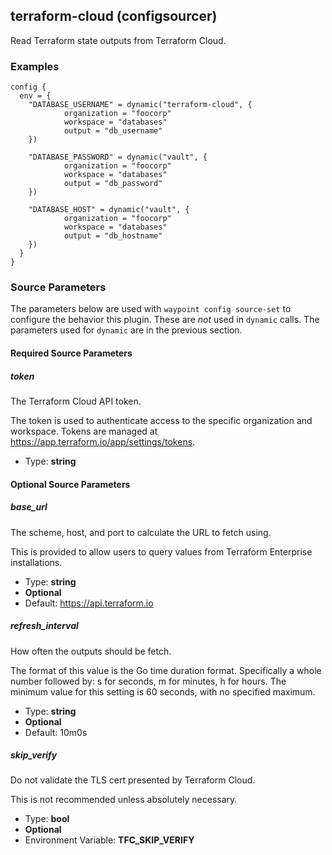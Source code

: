 ## terraform-cloud (configsourcer)

Read Terraform state outputs from Terraform Cloud.

### Examples

```hcl
config {
  env = {
    "DATABASE_USERNAME" = dynamic("terraform-cloud", {
			organization = "foocorp"
			workspace = "databases"
			output = "db_username"
    })

    "DATABASE_PASSWORD" = dynamic("vault", {
			organization = "foocorp"
			workspace = "databases"
			output = "db_password"
    })

    "DATABASE_HOST" = dynamic("vault", {
			organization = "foocorp"
			workspace = "databases"
			output = "db_hostname"
    })
  }
}
```

### Source Parameters

The parameters below are used with `waypoint config source-set` to configure
the behavior this plugin. These are _not_ used in `dynamic` calls. The
parameters used for `dynamic` are in the previous section.

#### Required Source Parameters

##### token

The Terraform Cloud API token.

The token is used to authenticate access to the specific organization and workspace. Tokens are managed at https://app.terraform.io/app/settings/tokens.

- Type: **string**

#### Optional Source Parameters

##### base_url

The scheme, host, and port to calculate the URL to fetch using.

This is provided to allow users to query values from Terraform Enterprise installations.

- Type: **string**
- **Optional**
- Default: https://api.terraform.io

##### refresh_interval

How often the outputs should be fetch.

The format of this value is the Go time duration format. Specifically a whole number followed by: s for seconds, m for minutes, h for hours. The minimum value for this setting is 60 seconds, with no specified maximum.

- Type: **string**
- **Optional**
- Default: 10m0s

##### skip_verify

Do not validate the TLS cert presented by Terraform Cloud.

This is not recommended unless absolutely necessary.

- Type: **bool**
- **Optional**
- Environment Variable: **TFC_SKIP_VERIFY**
